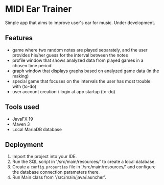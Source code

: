 # MIDI Ear Trainer

Simple app that aims to improve user's ear for music. Under development.

## Features
- game where two random notes are played separately, and the user provides his/her guess for the interval between the notes
- profile window that shows analyzed data from played games in a chosen time period
- graph window that displays graphs based on analyzed game data (in the making)
- special game that focuses on the intervals the user has most trouble with (to-do)
- user account creation / login at app startup (to-do)

## Tools used

- JavaFX 19
- Maven 3
- Local MariaDB database

## Deployment

1. Import the project into your IDE.
2. Run the SQL script in '/src/main/resources/' to create a local database. 
3. Create a `config.properties` file in '/src/main/resources/' and configure the database connection parameters there.
4. Run Main class from '/src/main/java/launcher'.
